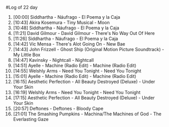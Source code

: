 #Log of 22 day

1. [00:00] Siddhartha - Náufrago - El Poema y la Caja
1. [10:43] Akira Kosemura - Tiny Musical - Moon
1. [10:48] Siddhartha - Náufrago - El Poema y la Caja
1. [11:21] David Gilmour - David Gilmour - There's No Way Out Of Here
1. [11:26] Siddhartha - Náufrago - El Poema y la Caja
1. [14:42] Vic Mensa - There's Alot Going On - New Bae
1. [14:43] John Frizzell - Ghost Ship (Original Motion Picture Soundtrack) - My Little Box
1. [14:47] Kavinsky - Nightcall - Nightcall
1. [14:51] Ayelle - Machine (Radio Edit) - Machine (Radio Edit)
1. [14:55] Welshly Arms - Need You Tonight - Need You Tonight
1. [15:01] Ayelle - Machine (Radio Edit) - Machine (Radio Edit)
1. [16:15] Aesthetic Perfection - All Beauty Destroyed (Deluxe) - Under Your Skin
1. [16:19] Welshly Arms - Need You Tonight - Need You Tonight
1. [17:15] Aesthetic Perfection - All Beauty Destroyed (Deluxe) - Under Your Skin
1. [20:57] Deftones - Deftones - Bloody Cape
1. [21:01] The Smashing Pumpkins - Machina/The Machines of God - The Everlasting Gaze
